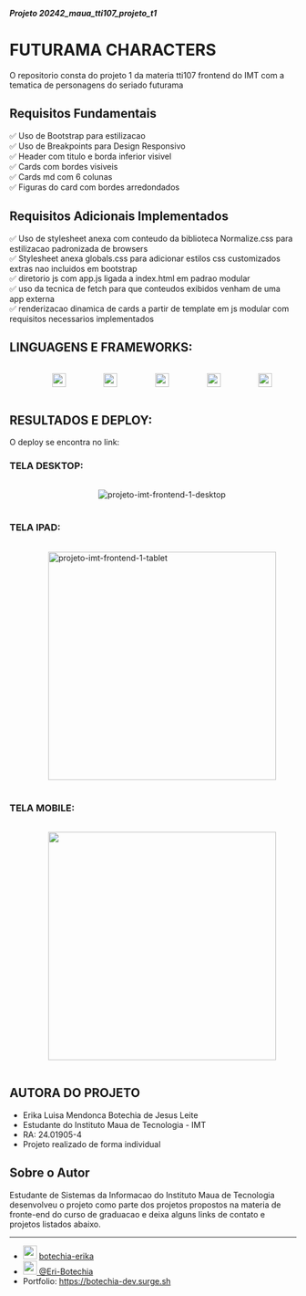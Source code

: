 

___Projeto 20242_maua_tti107_projeto_t1___
# FUTURAMA CHARACTERS

O repositorio consta do projeto 1 da materia tti107 frontend do IMT com a tematica de personagens do seriado futurama

## Requisitos Fundamentais
✅ Uso de Bootstrap para estilizacao  
✅  Uso de Breakpoints para Design Responsivo  
✅  Header com titulo e borda inferior visivel  
✅  Cards com bordes visiveis  
✅  Cards md com 6 colunas  
✅ Figuras do card com bordes arredondados

## Requisitos Adicionais Implementados
✅ Uso de stylesheet anexa com conteudo da biblioteca Normalize.css para estilizacao padronizada de browsers  
✅ Stylesheet anexa globals.css para adicionar estilos css customizados extras nao incluidos em bootstrap  
✅ diretorio js com app.js ligada a index.html em padrao modular      
✅ uso da tecnica de fetch para que conteudos exibidos venham de uma app externa   
✅ renderizacao dinamica de cards a partir de template em js modular com requisitos necessarios implementados


## LINGUAGENS E FRAMEWORKS:
<div style="        width: 90%;
        margin: 10px 5%;
        display: flex;
        flex-flow: row wrap;
        align-items: center;
        justify-content: space-around;
        padding: 1rem;
"> 
 <img src="https://cdn.jsdelivr.net/gh/devicons/devicon@latest/icons/html5/html5-original-wordmark.svg"  style="    width : 24px ; 
    height: 24px;
    display: inline-block;"/>
  <img src="https://cdn.jsdelivr.net/gh/devicons/devicon@latest/icons/css3/css3-original-wordmark.svg" style="    width : 24px ; 
    height: 24px;
    display: inline-block;"/> 
   <img src="https://cdn.jsdelivr.net/gh/devicons/devicon@latest/icons/javascript/javascript-original.svg"  style="    width : 24px ; 
    height: 24px;
    display: inline-block;"/>
   <img src="https://cdn.jsdelivr.net/gh/devicons/devicon@latest/icons/bootstrap/bootstrap-original.svg" style="    width : 24px ; 
    height: 24px;
    display: inline-block;"/>
   <img src="https://necolas.github.io/normalize.css/logo.svg" style="    width : 24px ; 
    height: 24px;
    display: inline-block;"/>
</div>

## RESULTADOS  E DEPLOY:
O deploy se encontra no link: 
### TELA DESKTOP:
<div  style="        width: 90%;
        margin: 10px 5%;
        display: flex;
        flex-flow: row wrap;
        align-items: center;
        justify-content: space-around;
        padding: 1rem;
">
<img src="https://i.ibb.co/VDpqWWM/projeto-imt-frontend-1-desktop.png" alt="projeto-imt-frontend-1-desktop" border="0">
</div>

### TELA IPAD:
<div  style="        width: 90%;
        margin: 10px 5%;
        display: flex;
        flex-flow: row wrap;
        align-items: center;
        justify-content: space-around;
        padding: 1rem;">
<img src="https://i.ibb.co/L0p4yxL/projeto-imt-frontend-1-tablet.png" alt="projeto-imt-frontend-1-tablet" border="0" height="400px">
</div>

### TELA MOBILE:

<div style="        width: 90%;
        margin: 10px 5%;
        display: flex;
        flex-flow: row wrap;
        align-items: center;
        justify-content: space-around;
        padding: 1rem;
">
<img src="https://i.ibb.co/8sYyTv8/projeto-imt-frontend-1-mobile.png"
        style="height: 400px;
">
</div>

## AUTORA DO PROJETO
- Erika Luisa Mendonca Botechia de Jesus Leite
- Estudante do Instituto Maua de Tecnologia - IMT
- RA: 24.01905-4
- Projeto realizado de forma individual
<div class="container-flex-row-center">
    <h2>Sobre o Autor</h2>
    <p> Estudante de Sistemas da Informacao do Instituto Maua de Tecnologia desenvolveu o projeto como parte dos projetos propostos na materia de fronte-end do curso de graduacao e deixa alguns links de contato e projetos listados abaixo.
    </p>
    <hr/>
</div>
 <ul class="social-list">
        <li> <img src="https://cdn.jsdelivr.net/gh/devicons/devicon@latest/icons/linkedin/linkedin-original.svg" style="    width : 24px ; 
    height: 24px;
    display: inline-block;"/> <a href="https://www.linkedin.com/in/botechia-erika" > botechia-erika
        </li>
                <li> <img src="https://cdn.jsdelivr.net/gh/devicons/devicon@latest/icons/github/github-original-wordmark.svg" style="    width : 24px ; 
    height: 24px;
    display: inline-block;"/>  <a href="https://www.linkedin.com/in/botechia-erika" >@Eri-Botechia
        </a></li>
                        <li>Portfolio:  <a href="https://botechia-dev.surge.sh" > https://botechia-dev.surge.sh
        </li>
    </ul>
